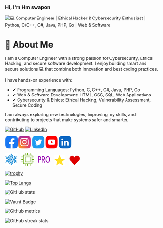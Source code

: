 ### Hi, I'm Hm swapon
![💻 Computer Engineer | Ethical Hacker & Cybersecurity Enthusiast | Python, C/C++, C#, Java, PHP, Go | Web & Software](https://scripthunter.xyz/og4.png)

<h1>🚀 About Me</h1>
I am a Computer Engineer with a strong passion for Cybersecurity, Ethical Hacking, and secure software development. I enjoy building smart and secure solutions 💻 that combine both innovation and best coding practices.

I have hands-on experience with:
- ✔ Programming Languages: Python, C, C++, C#, Java, PHP, Go
- ✔ Web & Software Development: HTML, CSS, SQL, Web Applications
- ✔ Cybersecurity & Ethics: Ethical Hacking, Vulnerability Assessment, Secure Coding

I am always exploring new technologies, improving my skills, and contributing to projects that make systems safer and smarter.


[![GitHub](https://img.shields.io/badge/GitHub-%23181717?style=for-the-badge&logo=github&logoColor=white)](https://github.com/hmswapon)
[![LinkedIn](https://img.shields.io/badge/LinkedIn-%230A66C2?style=for-the-badge&logo=linkedin&logoColor=white)](https://linkedin.com/in/hmswapon/)





<p dir="auto"><a href="https://www.facebook.com/hmswapon.cse" rel="nofollow"><img src="https://github.com/shovoalways/shovoalways/raw/main/img/facebook.png?raw=true" alt="facebook" height="40" style="max-width: 100%; height: auto; max-height: 40px;"></a>  <a href="https://www.instagram.com/hmswapon.cse/" rel="nofollow"><img src="https://github.com/shovoalways/shovoalways/raw/main/img/instagram.png?raw=true" alt="instagram" height="40" style="max-width: 100%; height: auto; max-height: 40px;"></a>  <a href="https://twitter.com/hmswapon" rel="nofollow"><img src="https://github.com/shovoalways/shovoalways/raw/main/img/twitter.png?raw=true" alt="twitter" height="40" style="max-width: 100%; height: auto; max-height: 40px;"></a>  <a href="https://www.youtube.com/@hmswapon" rel="nofollow"><img src="https://github.com/shovoalways/shovoalways/raw/main/img/youtube.png?raw=true" alt="YouTube" height="40" style="max-width: 100%; height: auto; max-height: 40px;"></a>  <a href="https://www.linkedin.com/in/hmswapon/" rel="nofollow"><img src="https://github.com/shovoalways/shovoalways/raw/main/img/linkedin.png?raw=true" alt="linkedin" height="40" style="max-width: 100%; height: auto; max-height: 40px;"></a></p>



<a href='https://archiveprogram.github.com/'><img src='https://raw.githubusercontent.com/acervenky/animated-github-badges/master/assets/acbadge.gif' width='40' height='40'></a> <a href='https://docs.github.com/en/developers'><img src='https://raw.githubusercontent.com/acervenky/animated-github-badges/master/assets/devbadge.gif' width='40' height='40'></a> <a href='https://github.com/pricing'><img src='https://raw.githubusercontent.com/acervenky/animated-github-badges/master/assets/pro.gif' width='40' height='40'></a> <a href='https://stars.github.com/'><img src='https://raw.githubusercontent.com/acervenky/animated-github-badges/master/assets/starbadge.gif' width='35' height='35'></a> <a href='https://docs.github.com/en/github/supporting-the-open-source-community-with-github-sponsors'><img src='https://raw.githubusercontent.com/acervenky/animated-github-badges/master/assets/sponsorbadge.gif' width='35' height='35'></a> 

[![trophy](https://github-profile-trophy.vercel.app/?username=hmswapon)](https://github.com/ryo-ma/github-profile-trophy)

[![Top Langs](https://github-readme-stats.vercel.app/api/top-langs/?username=hmswapon)](https://github.com/anuraghazra/github-readme-stats)

![GitHub stats](https://github-readme-stats.vercel.app/api?username=hmswapon&show_icons=true)  

![Vaunt Badge](https://api.vaunt.dev/v1/github/entities/hmswapon/contributions?format=svg&private=false)  

![GitHub metrics](https://metrics.lecoq.io/hmswapon)  

![GitHub streak stats](https://streak-stats.demolab.com/?user=hmswapon)  

